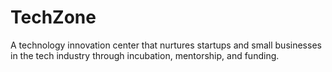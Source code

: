 # TechZone
A technology innovation center that nurtures startups and small businesses in the tech industry through incubation, mentorship, and funding.
